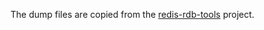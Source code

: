 The dump files are copied from the [redis-rdb-tools](https://github.com/sripathikrishnan/redis-rdb-tools) project.
